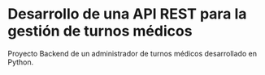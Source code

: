 <h1>Desarrollo de una API REST para la gestión de turnos médicos</h1>

Proyecto Backend de un administrador de turnos médicos desarrollado en Python.
